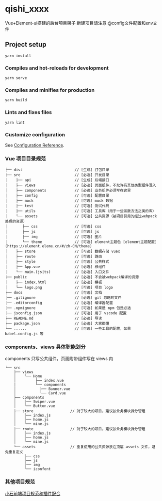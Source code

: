 <!--
 * @Author: liuYang
 * @Description: 请填写描述信息
 * @Path: 引入路径
 * @Date: 2021-03-09 15:29:22
 * @LastEditors: liuYang
 * @LastEditTime: 2021-08-16 17:36:28
 * @MustParam: 必传参数
 * @OptionalParam: 选传参数
 * @EmitFunction: 函数
-->
# qishi_xxxx

Vue+Element-ui搭建的后台项目架子  新建项目请注意  @config文件配置和env文件

## Project setup
```
yarn install
```

### Compiles and hot-reloads for development
```
yarn serve
```

### Compiles and minifies for production
```
yarn build
```

### Lints and fixes files
```
yarn lint
```

### Customize configuration
See [Configuration Reference](https://cli.vuejs.org/config/).

### Vue 项目目录规范

    ├── dist                        // [生成] 打包目录
    ├── src                         // [必选] 开发目录
    │    ├── api                    // [生成] 后端接口
    │    ├── views                  // [必选] 页面组件，不允许有其他类型组件混入
    │    ├── components             // [必选] 业务组件必须写在这里
    │    ├── config                 // [可选] 配置目录
    │    ├── mock                   // [可选] mock 数据
    │    ├── test                   // [可选] 测试代码
    │    ├── utils                  // [可选] 工具库（用于一些函数方法之类的库）
    │    └── assets                 // [可选] 公共资源（被项目引用的经过webpack处理的资源）
    │       ├── css                 // [可选] css
    │       ├── js                  // [可选] js
    │       ├── img                 // [可选] 图片
    │       └── theme               // [可选] element主题色 [element主题配置](https://element.eleme.cn/#/zh-CN/theme)
    │    ├── store                  // [可选] 数据存储 vuex
    │    ├── route                  // [可选] 路由
    │    ├── style                  // [可选] 公共样式
    │    ├── App.vue                // [必选] 根组件
    │    └── main.(js|ts)           // [必选] 入口文件
    ├── public                      // [必选] 不会被webpack编译的资源
    │    ├── index.html             // [必选] 模板
    │    └── logo.png               // [可选] 项目 logo
    ├── docs                        // [可选] 文档
    │── .gitignore                  // [必选] git 忽略的文件
    │── .editorconfig               // [必选] 编译器配置
    │── .npmignore                  // [可选] 如果是 npm 包是必选
    │── jsconfig.json               // [可选] 用于 vscode 配置
    ├── README.md                   // [必选] 导读
    ├── package.json                // [必选] 大家都懂
    └── ......                      // [可选] 一些工具的配置，如果 babel.config.js 等

### components、views 具体职能划分
components 只写公共组件，页面附带组件写在 views 内

    └── src
        ├── views
        │    └── Home
        │         ├── index.vue
        |         └── components
        │           ├── Banner.vue
        │           └── Card.vue
        ├── components
        │    ├── Swiper.vue
        │    └── Button.vue
        ├── store                 // 对于较大的项目，建议按业务模块拆分管理
        │    ├── index.js
        │    ├── home.js
        │    └── mine.js
        ├── route                 // 对于较大的项目，建议按业务模块拆分管理
        │    ├── index.js
        │    ├── home.js
        │    └── mine.js
        └── assets                // 重复使用的公共资源放在顶层 assets 文件，避免重复定义
             ├── css
             ├── js
             ├── img
             └── iconfont

### 其他项目规范 

[小石前端项目规范和插件配合](http://gitlab.beijingxiaoshi.cn/qianduan/components/cooperation)

